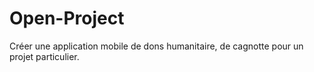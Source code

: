# Open-Project

Créer une application mobile de dons humanitaire, de cagnotte pour un projet particulier.
